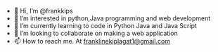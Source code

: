 - 👋 Hi, I’m @frankkips
- 👀 I’m interested in python,Java programming and web development
- 🌱 I’m currently learning to code in Python Java and Java Script
- 💞️ I’m looking to collaborate on making a web application
- 📫 How to reach me. At franklinekiplagat1@gmail.com

<!---
frankkips/frankkips is a ✨ special ✨ repository because its `README.md` (this file) appears on your GitHub profile.
You can click the Preview link to take a look at your changes.
--->
